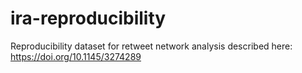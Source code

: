 # ira-reproducibility
Reproducibility dataset for retweet network analysis described here: https://doi.org/10.1145/3274289
